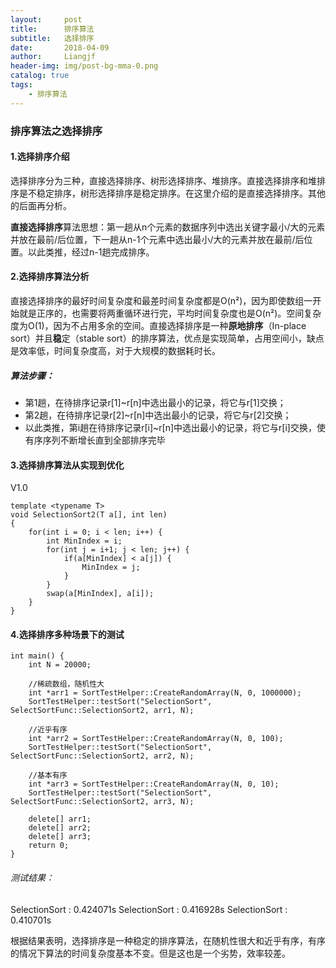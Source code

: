 ```yaml
---
layout:     post                  
title:      排序算法         
subtitle:   选择排序
date:       2018-04-09           
author:     Liangjf                  
header-img: img/post-bg-mma-0.png 
catalog: true                      
tags:                       
    - 排序算法
---
```


### 排序算法之选择排序

#### 1.选择排序介绍
选择排序分为三种，直接选择排序、树形选择排序、堆排序。直接选择排序和堆排序是不稳定排序，树形选择排序是稳定排序。在这里介绍的是直接选择排序。其他的后面再分析。

**直接选择排序**算法思想：第一趟从n个元素的数据序列中选出关键字最小/大的元素并放在最前/后位置，下一趟从n-1个元素中选出最小/大的元素并放在最前/后位置。以此类推，经过n-1趟完成排序。

#### 2.选择排序算法分析
直接选择排序的最好时间复杂度和最差时间复杂度都是O(n²)，因为即使数组一开始就是正序的，也需要将两重循环进行完，平均时间复杂度也是O(n²)。空间复杂度为O(1)，因为不占用多余的空间。直接选择排序是一种**原地排序**（In-place sort）并且**稳**定（stable sort）的排序算法，优点是实现简单，占用空间小，缺点是效率低，时间复杂度高，对于大规模的数据耗时长。

##### 算法步骤：
- 第1趟，在待排序记录r[1]~r[n]中选出最小的记录，将它与r[1]交换；
- 第2趟，在待排序记录r[2]~r[n]中选出最小的记录，将它与r[2]交换；
- 以此类推，第i趟在待排序记录r[i]~r[n]中选出最小的记录，将它与r[i]交换，使有序序列不断增长直到全部排序完毕

#### 3.选择排序算法从实现到优化
V1.0
```
template <typename T>
void SelectionSort2(T a[], int len)
{
    for(int i = 0; i < len; i++) {
        int MinIndex = i;
        for(int j = i+1; j < len; j++) {
            if(a[MinIndex] < a[j]) {
                MinIndex = j;
            }
        }
        swap(a[MinIndex], a[i]);
    }
}
```

#### 4.选择排序多种场景下的测试

```
int main() {
	int N = 20000;

	//稀疏数组，随机性大
	int *arr1 = SortTestHelper::CreateRandomArray(N, 0, 1000000);
	SortTestHelper::testSort("SelectionSort", SelectSortFunc::SelectionSort2, arr1, N);

	//近乎有序
	int *arr2 = SortTestHelper::CreateRandomArray(N, 0, 100);
	SortTestHelper::testSort("SelectionSort", SelectSortFunc::SelectionSort2, arr2, N);

	//基本有序
	int *arr3 = SortTestHelper::CreateRandomArray(N, 0, 10);
	SortTestHelper::testSort("SelectionSort", SelectSortFunc::SelectionSort2, arr3, N);

	delete[] arr1;
	delete[] arr2;
	delete[] arr3;
	return 0;
}
```

###### 测试结果：
SelectionSort : 0.424071s
SelectionSort : 0.416928s
SelectionSort : 0.410701s

根据结果表明，选择排序是一种稳定的排序算法，在随机性很大和近乎有序，有序的情况下算法的时间复杂度基本不变。但是这也是一个劣势，效率较差。
